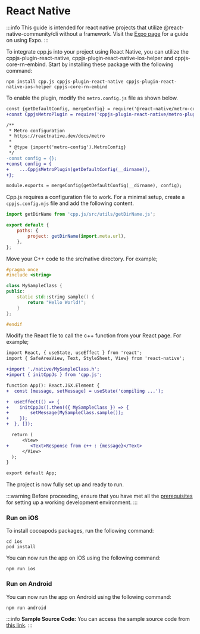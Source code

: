 # React Native

:::info
This guide is intended for react native projects that utilize @react-native-community/cli without a framework. Visit the [Expo page](expo) for a guide on using Expo.
:::

To integrate cpp.js into your project using React Native, you can utilize the cppjs-plugin-react-native, cppjs-plugin-react-native-ios-helper and cppjs-core-rn-embind. Start by installing these package with the following command:

```shell npm2yarn
npm install cpp.js cppjs-plugin-react-native cppjs-plugin-react-native-ios-helper cppjs-core-rn-embind
```

To enable the plugin, modify the `metro.config.js` file as shown below.

```diff title="metro.config.js"
const {getDefaultConfig, mergeConfig} = require('@react-native/metro-config');
+const CppjsMetroPlugin = require('cppjs-plugin-react-native/metro-plugin.cjs');

/**
 * Metro configuration
 * https://reactnative.dev/docs/metro
 *
 * @type {import('metro-config').MetroConfig}
 */
-const config = {};
+const config = {
+    ...CppjsMetroPlugin(getDefaultConfig(__dirname)),
+};

module.exports = mergeConfig(getDefaultConfig(__dirname), config);
```

Cpp.js requires a configuration file to work. For a minimal setup, create a `cppjs.config.mjs` file and add the following content.

```js title="cppjs.config.mjs"
import getDirName from 'cpp.js/src/utils/getDirName.js';

export default {
    paths: {
        project: getDirName(import.meta.url),
    },
};
```

Move your C++ code to the src/native directory. For example;

```cpp title="src/native/MySampleClass.h"
#pragma once
#include <string>

class MySampleClass {
public:
    static std::string sample() {
        return "Hello World!";
    }
};

#endif
```

Modify the React file to call the c++ function from your React page. For example;

```diff title="src/App.tsx"
import React, { useState, useEffect } from 'react';
import { SafeAreaView, Text, StyleSheet, View} from 'react-native';

+import './native/MySampleClass.h';
+import { initCppJs } from 'cpp.js';

function App(): React.JSX.Element {
+  const [message, setMessage] = useState('compiling ...');

+  useEffect(() => {
+    initCppJs().then(({ MySampleClass }) => {
+        setMessage(MySampleClass.sample());
+    });
+  }, []);

  return (
      <View>
+        <Text>Response from c++ : {message}</Text>
      </View>
  );
}

export default App;
```

The project is now fully set up and ready to run.

:::warning
Before proceeding, ensure that you have met all the [prerequisites](/docs/Getting%20Started/prerequisites) for setting up a working development environment.
:::

### Run on iOS
To install cocoapods packages, run the following command:

```shell
cd ios
pod install
```

You can now run the app on iOS using the following command:

```shell npm2yarn
npm run ios
```

### Run on Android

You can now run the app on Android using the following command:

```shell npm2yarn
npm run android
```

:::info
**Sample Source Code:** You can access the sample source code from [this link](https://github.com/bugra9/cpp.js/tree/main/samples/cppjs-sample-mobile-reactnative-nativecli).
:::
